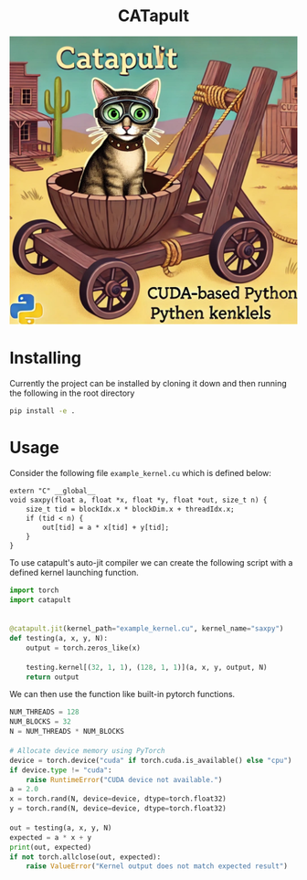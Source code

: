 <h1 align="center" style="fontsize:50em"><b>CATapult</b></h1>

![mascot](assets/mascot.jpg)


# Installing

Currently the project can be installed by cloning it down and then running the following in the root directory

```bash
pip install -e .
```


# Usage

Consider the following file `example_kernel.cu` which is defined below:

```cuda
extern "C" __global__
void saxpy(float a, float *x, float *y, float *out, size_t n) {
    size_t tid = blockIdx.x * blockDim.x + threadIdx.x;
    if (tid < n) {
        out[tid] = a * x[tid] + y[tid];
    }
}
```

To use catapult's auto-jit compiler we can create the following script with a defined kernel launching function.

```python
import torch
import catapult


@catapult.jit(kernel_path="example_kernel.cu", kernel_name="saxpy")
def testing(a, x, y, N):
    output = torch.zeros_like(x)

    testing.kernel[(32, 1, 1), (128, 1, 1)](a, x, y, output, N)
    return output
```

We can then use the function like built-in pytorch functions.

```python
NUM_THREADS = 128
NUM_BLOCKS = 32
N = NUM_THREADS * NUM_BLOCKS

# Allocate device memory using PyTorch
device = torch.device("cuda" if torch.cuda.is_available() else "cpu")
if device.type != "cuda":
    raise RuntimeError("CUDA device not available.")
a = 2.0
x = torch.rand(N, device=device, dtype=torch.float32)
y = torch.rand(N, device=device, dtype=torch.float32)

out = testing(a, x, y, N)
expected = a * x + y
print(out, expected)
if not torch.allclose(out, expected):
    raise ValueError("Kernel output does not match expected result")
```
